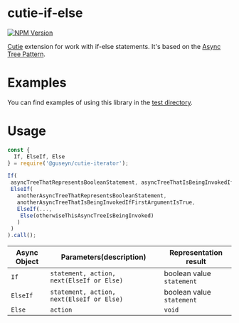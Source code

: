 # cutie-if-else
[![NPM Version][npm-image]][npm-url]

[Cutie](https://github.com/Guseyn/cutie) extension for work with if-else statements. It's based on the [Async Tree Pattern](https://github.com/Guseyn/async-tree-patern/blob/master/Async_Tree_Patern.pdf).

# Examples

You can find examples of using this library in the [test directory](https://github.com/Guseyn/cutie-if-else/tree/master/test).

# Usage

```js
const {
  If, ElseIf, Else
} = require('@guseyn/cutie-iterator');

If(
 asyncTreeThatRepresentsBooleanStatement, asyncTreeThatIsBeingInvokedIfFirstArgumentIsTrue,   
 ElseIf(
   anotherAsyncTreeThatRepresentsBooleanStatement, 
   anotherAsyncTreeThatIsBeingInvokedIfFirstArgumentIsTrue,
   ElseIf(..., 
    Else(otherwiseThisAsyncTreeIsBeingInvoked)
   )
 )
).call();
```

| Async Object | Parameters(description) | Representation result |
| ------------- | ----------------| ---------- |
| `If` | `statement, action, next(ElseIf or Else)` | boolean value `statement` |
| `ElseIf` | `statement, action, next(ElseIf or Else)` | boolean value `statement` |
| `Else` | `action` | `void` |

[npm-image]: https://img.shields.io/npm/v/@guseyn/cutie-if-else.svg
[npm-url]: https://npmjs.org/package/@guseyn/cutie-if-else
